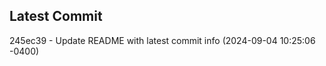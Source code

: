 
## Latest Commit
245ec39 - Update README with latest commit info (2024-09-04 10:25:06 -0400) <Yunxi-Zhou>
